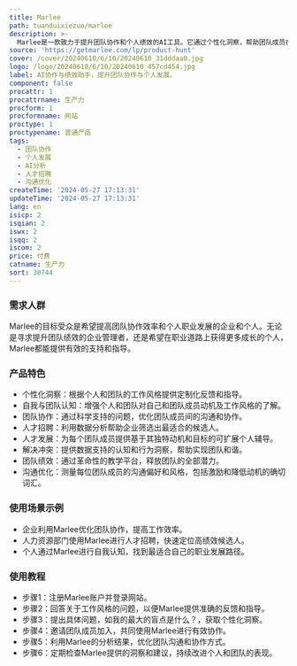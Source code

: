 ```yaml
---
title: Marlee
path: tuanduixiezuo/marlee
description: >-
  Marlee是一款致力于提升团队协作和个人绩效的AI工具。它通过个性化洞察，帮助团队成员在工作流程中相互促进，提供连接、激励、协作和发展的解决方案。Marlee利用科学支持的问题和分析，以高达98%的可靠性度量48种工作动机，帮助团队成员感到被看见和接受，从而在工作中展现最佳状态。此外，Marlee还提供人才招聘、人才发展、解决冲突、团队绩效和沟通等方面的帮助，以及在并购中预测文化协同的可能性。
source: 'https://getmarlee.com/lp/product-hunt'
cover: /cover/20240610/6/10/20240610_31dddaa0.jpg
logo: /logo/20240610/6/10/20240610_457cd454.jpg
label: AI协作与绩效助手，提升团队协作与个人发展。
component: false
procattr: 1
procattrname: 生产力
procform: 1
procformname: 网站
proctype: 1
proctypename: 普通产品
tags:
  - 团队协作
  - 个人发展
  - AI分析
  - 人才招聘
  - 沟通优化
createTime: '2024-05-27 17:13:31'
updateTime: '2024-05-27 17:13:31'
lang: en
isicp: 2
isqian: 2
iswx: 2
isqq: 2
iscom: 2
price: 付费
catname: 生产力
sort: 30744
---
```




### 需求人群
Marlee的目标受众是希望提高团队协作效率和个人职业发展的企业和个人。无论是寻求提升团队绩效的企业管理者，还是希望在职业道路上获得更多成长的个人，Marlee都能提供有效的支持和指导。

### 产品特色
* 个性化洞察：根据个人和团队的工作风格提供定制化反馈和指导。
* 自我与团队认知：增强个人和团队对自己和团队成员动机及工作风格的了解。
* 团队协作：通过科学支持的问题，优化团队成员间的沟通和协作。
* 人才招聘：利用数据分析帮助企业筛选出最适合的候选人。
* 人才发展：为每个团队成员提供基于其独特动机和目标的可扩展个人辅导。
* 解决冲突：提供数据支持的认知和行为洞察，帮助实现团队和谐。
* 团队绩效：通过革命性的教学平台，释放团队的全部潜力。
* 沟通优化：测量每位团队成员的沟通偏好和风格，包括激励和降低动机的确切词汇。

### 使用场景示例
* 企业利用Marlee优化团队协作，提高工作效率。
* 人力资源部门使用Marlee进行人才招聘，快速定位高绩效候选人。
* 个人通过Marlee进行自我认知，找到最适合自己的职业发展路径。

### 使用教程
* 步骤1：注册Marlee账户并登录网站。
* 步骤2：回答关于工作风格的问题，以便Marlee提供准确的反馈和指导。
* 步骤3：提出具体问题，如我的最大的盲点是什么？，获取个性化洞察。
* 步骤4：邀请团队成员加入，共同使用Marlee进行有效协作。
* 步骤5：利用Marlee的分析结果，优化团队沟通和协作方式。
* 步骤6：定期检查Marlee提供的洞察和建议，持续改进个人和团队的表现。

  
